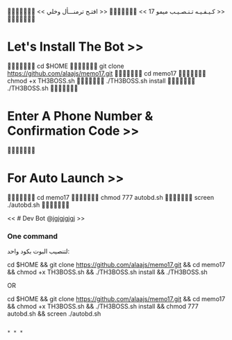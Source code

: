 
🔸➖🔹➖🔸➖🔹
 << كـيـفـيـه تـنـصـيـب ميمو 17 >>
🔸➖🔹➖🔸➖🔹
 << افتـح ترمنـــأل وخلي >>
🔸➖🔹➖🔸➖🔹
# Let's Install The Bot >>
🔸➖🔹➖🔸➖🔹
cd $HOME
🔸➖🔹➖🔸➖🔹
git clone https://github.com/alaajs/memo17.git
🔸➖🔹➖🔸➖🔹
cd memo17
🔸➖🔹➖🔸➖🔹
chmod +x TH3BOSS.sh
🔸➖🔹➖🔸➖🔹
./TH3BOSS.sh install
🔸➖🔹➖🔸➖🔹
./TH3BOSS.sh 
🔸➖🔹➖🔸➖🔹
# Enter A Phone Number & Confirmation Code >>
🔸➖🔹➖🔸➖🔹
# For Auto Launch >>
🔸➖🔹➖🔸➖🔹
cd memo17
🔸➖🔹➖🔸➖🔹
chmod 777 autobd.sh
🔸➖🔹➖🔸➖🔹
screen ./autobd.sh
🔸➖🔹➖🔸➖🔹


<< # Dev Bot @jgjgjgjgj >>


### One command
لتنصيب البوت بكود واحد:

cd $HOME && git clone https://github.com/alaajs/memo17.git && cd memo17 && chmod +x TH3BOSS.sh && ./TH3BOSS.sh install && ./TH3BOSS.sh

OR

cd $HOME && git clone https://github.com/alaajs/memo17.git && cd memo17 && chmod +x TH3BOSS.sh && ./TH3BOSS.sh install && chmod 777 autobd.sh && screen ./autobd.sh
```

* * *

